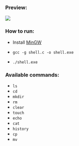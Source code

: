 ### Preview:

<img src="https://i.imgur.com/iMXsfVu.png">

### How to run:
  - Install [MinGW](https://sourceforge.net/projects/mingw/)
  
  - ```gcc -g shell.c -o shell.exe```
  
  - ```./shell.exe```

### Available commands:
  - ```ls```
  - ```cd```
  - ```mkdir```
  - ```rm```
  - ```clear```
  - ```touch```
  - ```echo```
  - ```cat```
  - ```history```
  - ```cp```
  - ```mv```
